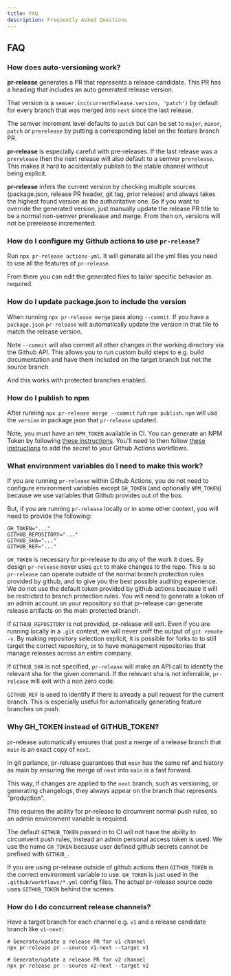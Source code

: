 ```yaml
---
title: FAQ
description: Frequently Asked Questions
---
```


## FAQ

### How does auto-versioning work?

**pr-release** generates a PR that represents a release candidate.  This PR has a heading that includes an auto generated release version.

That version is a `semver.inc(currentRelease.version, 'patch')` by default for every branch that was merged into `next` since the last release.

The semver increment level defaults to `patch` but can be set to `major`, `minor`, `patch` or `prerelease` by putting a corresponding label on the feature branch PR.

**pr-release** is especially careful with pre-releases.  If the last release was a `prerelease` then the next release will also default to a semver `prerelease`.  This makes it hard to accidentally publish to the stable channel without being explicit.

**pr-release** infers the current version by checking multiple sources (package.json, release PR header, git tag, prior release) and always takes the highest found version as the authoritative one.  So if you want to override the generated version, just manually update the release PR title to be a normal non-semver prerelease and merge.  From then on, versions will not be prerelease incremented.

### How do I configure my Github actions to use `pr-release`?

Run `npx pr-release actions-yml`.  It will generate all the yml files you need to use all the features of `pr-release`.

From there you can edit the generated files to tailor specific behavior as required.

### How do I update package.json to include the version

When running `npx pr-release merge` pass along `--commit`.  If you have a `package.json` `pr-release` will automatically update the version in that file to match the release version.

Note `--commit` will also commit all other changes in the working directory via the Github API.  This allows you to run custom build steps to e.g. build documentation and have them included on the target branch but not the source branch.

And this works with protected branches enabled.

### How do I publish to npm

After running `npx pr-release merge --commit` run `npm publish`.  `npm` will use the `version` in package.json that `pr-release` updated.

Note, you must have an `NPM_TOKEN` available in CI.  You can generate an NPM Token by following [these instructions](https://docs.npmjs.com/cli/v7/commands/npm-token).  You'll need to then follow [these instructions](https://docs.github.com/en/actions/reference/encrypted-secrets) to add the secret to your Github Actions workflows.

### What environment variables do I need to make this work?

If you are running `pr-release` within Github Actions, you do not need to configure environment variables except `GH_TOKEN` (and optionally `NPM_TOKEN`) because we use variables that Github provides out of the box.

But, if you are running `pr-release` locally or in some other context, you will need to provide the following:


```.env
GH_TOKEN="..."
GITHUB_REPOSITORY="..."
GITHUB_SHA="..."
GITHUB_REF="..."
```

`GH_TOKEN` is necessary for pr-release to do any of the work it does.  By design `pr-release` never uses `git` to make changes to the repo.  This is so `pr-release` can operate outside of the normal branch protection rules provided by github, and to give you the best possible auditing experience.  We do not use the default token provided by github actions because it will be restricted to branch protection rules.  You will need to generate a token of an admin account on your repository so that pr-release can generate release artifacts on the main protected branch.

If `GITHUB_REPOSITORY` is not provided, pr-release will exit.  Even if you are running locally in a `.git` context, we will never sniff the output of `git remote -v`.  By making repository selection explicit, it is possible for forks to to still target the correct repository, or to have management repositories that manage releases across an entire company.

If `GITHUB_SHA` is not specified, `pr-release` will make an API call to identify the relevant sha for the given command.  If the relevant sha is not inferrable, `pr-release` will exit with a non zero code. 

`GITHUB_REF` is used to identify if there is already a pull request for the current branch.  This is especially useful for automatically generating feature branches on push.

### Why GH_TOKEN instead of GITHUB_TOKEN?

pr-release automatically ensures that post a merge of a release branch that `main` is an exact copy of `next`.

In git parlance, pr-release guarantees that `main` has the same ref and history as main by ensuring the merge of `next` into `main` is a fast forward.

This way, if changes are applied to the `next` branch, such as versioning, or generating changelogs, they always appear on the branch that represents "production".

This requires the ability for pr-release to circumvent normal push rules, so an admin environment variable is required.

The default `GITHUB_TOKEN` passed in to CI will not have the ability to circumvent push rules, instead an admin personal access token is used.  We use the name `GH_TOKEN` because user defined github secrets cannot be prefixed with `GITHUB_`.

If you are using pr-release outside of github actions then `GITHUB_TOKEN` is the correct environment variable to use.  `GH_TOKEN` is just used in the `.github/workflows/*.yml` config files.  The actual pr-release source code uses `GITHUB_TOKEN` behind the scenes.


### How do I do concurrent release channels?

Have a target branch for each channel e.g. `v1` and a release candidate branch like `v1-next`:

```
# Generate/update a release PR for v1 channel
npx pr-release pr --source v1-next --target v1

# Generate/update a release PR for v2 channel
npx pr-release pr --source v2-next --target v2
```